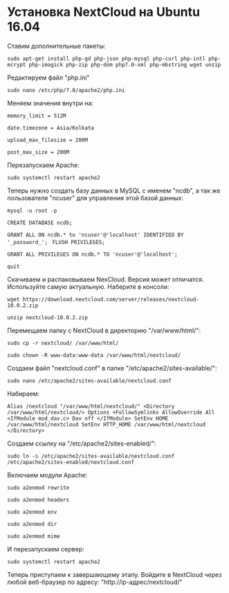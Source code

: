 # Установка NextCloud на Ubuntu 16.04
Ставим дополнительные пакеты:

`sudo apt-get install php-gd php-json php-mysql php-curl php-intl php-mcrypt php-imagick php-zip php-dom php7.0-xml php-mbstring wget unzip`

Редактируем файл "php.ini"

`sudo nano /etc/php/7.0/apache2/php.ini`

Меняем значения внутри на:

`memory_limit = 512M`

`date.timezone = Asia/Kolkata`

`upload_max_filesize = 200M`

`post_max_size = 200M`

Перезапускаем Apache:

`sudo systemctl restart apache2`

Теперь нужно создать базу данных в MySQL с именем "ncdb", а так же пользователя "ncuser" для управления этой базой данных:

`mysql -u root -p`

`CREATE DATABASE ncdb;`

`GRANT ALL ON ncdb.* to 'ncuser'@'localhost' IDENTIFIED BY '_password_';
`
`FLUSH PRIVILEGES;`

`GRANT ALL PRIVILEGES ON ncdb.* TO 'ncuser'@'localhost';`

`quit`

Скачиваем и распаковываем NexCloud. Версия может отличатся. Используйте самую актуальную. Наберите в консоли:

`wget https://download.nextcloud.com/server/releases/nextcloud-10.0.2.zip`

`unzip nextcloud-10.0.2.zip`

Перемещаем папку с NextCloud в директорию "/var/www/html/":

`sudo cp -r nextcloud/ /var/www/html/`

`sudo chown -R www-data:www-data /var/www/html/nextcloud/`

Создаем файл "nextcloud.conf" в папке "/etc/apache2/sites-available/":

`sudo nano /etc/apache2/sites-available/nextcloud.conf`

Набираем:

`Alias /nextcloud "/var/www/html/nextcloud/"
<Directory /var/www/html/nextcloud/>
  Options +FollowSymlinks
  AllowOverride All
 <IfModule mod_dav.c>
  Dav off
 </IfModule>
 SetEnv HOME /var/www/html/nextcloud
 SetEnv HTTP_HOME /var/www/html/nextcloud
</Directory>`

Создаем ссылку на "/etc/apache2/sites-enabled/":

`sudo ln -s /etc/apache2/sites-available/nextcloud.conf /etc/apache2/sites-enabled/nextcloud.conf`

Включаем модули Apache:

`sudo a2enmod rewrite`

`sudo a2enmod headers`

`sudo a2enmod env`

`sudo a2enmod dir`

`sudo a2enmod mime`

И перезапускаем сервер:

`sudo systemctl restart apache2`

Теперь приступаем к завершающему этапу. Войдите в NextCloud через любой веб-браузер по адресу: "http://ip-адрес/nextcloud/"
